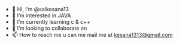 - 👋 Hi, I’m @saikesana13
- 👀 I’m interested in JAVA
- 🌱 I’m currently learning c & c++
- 💞️ I’m looking to collaborate on 
- 📫 How to reach me u can  me mail me at kesana1313@gmail.com

<!---
saikesana13/saikesana13 is a ✨ special ✨ repository because its `README.md` (this file) appears on your GitHub profile.
You can click the Preview link to take a look at your changes.
--->
